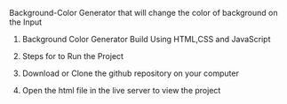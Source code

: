 
Background-Color Generator that will change the color of background on the Input 


1) Background Color Generator Build Using HTML,CSS and JavaScript


2) Steps for to Run the Project

3) Download or Clone the github repository on your computer
4) Open the html file in the live server to view the project
